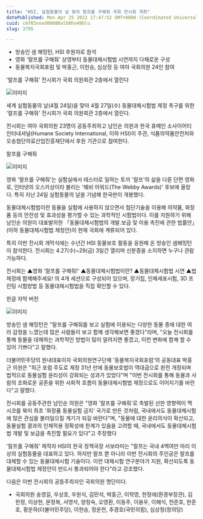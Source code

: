 ```yaml
---
title: "HSI, 실험동물의 날 맞아 랄프를 구해줘 국회 전시회 개최"
datePublished: Mon Apr 25 2022 17:47:52 GMT+0000 (Coordinated Universal Time)
cuid: cm703xnxd00080alb0ho49blu
slug: 3795

---
```



- 방송인 샘 해밍턴, HSI 후원자로 참석
- 영화 '랄프를 구해줘' 상영부터 동물대체시험법 시연까지 다채로운 구성
- 동물복지국회포럼 및 박홍근, 이헌승, 심상정 등 여야 국회의원 24인 참여

'랄프를 구해줘' 전시회가 국회 의원회관 2층에서 열린다

![이미지](https://cdn.hashnode.com/res/hashnode/image/upload/v1739255690044/c0ce32a7-4278-4bf4-8de1-efd3ee5f2603.png)

세계 실험동물의 날(4월 24일)을 맞아 4월 27일(수) 동물대체시험법 제정 촉구를 위한 '랄프를 구해줘' 전시회가 국회 의원회관 2층에서 열린다.

전시회는 여야 국회의원 23명이 공동주최하고 남인순 의원과 한국 휴메인 소사이어티 인터내셔널(Humane Society International, 이하 HSI)이 주관, 식품의약품안전처와 오송첨단의료산업진흥재단에서 후원 기관으로 참여한다.

랄프를 구해줘

![이미지](https://cdn.hashnode.com/res/hashnode/image/upload/v1739255691984/2b770d50-2d18-451a-b8e2-32133ac8b360.png)

영화 '랄프를 구해줘'는 실험실에서 테스터로 일하는 토끼 '랄프'의 삶을 다룬 단편 영화로, 인터넷의 오스카상이라 불리는 '웨비 어워드(The Webby Awards)' 후보에 올랐다. 특히 지난 24일 실험동물의 날을 기념해 한국판이 개봉했다.

동물대체시험법이란 동물을 실험에 사용하지 않으면서 첨단기술을 이용해 의약품, 화장품 등의 안전성 및 효과성을 평가할 수 있는 과학적인 시험법이다. 이를 지원하기 위해 남인순 의원이 대표발의한 「동물대체시험법의 개발․보급 및 이용 촉진에 관한 법률안」(이하 동물대체시험법 제정안)이 현재 국회에 계류되어 있다.

특히 이번 전시회 개막식에는 수년간 HSI 동물보호 활동을 응원해 온 방송인 샘해밍턴이 참석한다. 전시회는 4.27(수)~29(금) 3일간 열리며 신분증을 소지하면 누구나 관람 가능하다.

전시회는 ▲영화 '랄프를 구해줘!' ▲동물대체시험법이란? ▲동물대체시험법 시연 ▲법 제정에 함께해주세요! 의 4개 세션으로 구성되어 있으며, 장기칩, 인체세포시험, 3D 프린팅 시험방법 등 동물대체시험법을 직접 확인할 수 있다.

한글 자막 버전

![이미지](https://cdn.hashnode.com/res/hashnode/image/upload/v1739255694287/5ea890d9-4187-4a91-a4a8-19da966edcd4.png)

방송인 샘 해밍턴은 "랄프를 구해줘를 보고 실험에 이용되는 다양한 동물 종에 대한 여러 감정을 느꼈는데 많은 사람들이 보고 함께 생각해보면 좋겠다"라며, "오늘 전시회를 통해 동물을 대체하는 과학적인 방법이 많이 알려지면 좋겠고, 이런 변화에 함께 할 수 있어 기쁘다"고 말했다.

더불어민주당의 원내대표이자 국회의원연구단체 '동물복지국회포럼'의 공동대표 박홍근 의원은 "최근 포럼 주도로 제정 31년 만에 동물보호법이 역대급으로 완전 개정되며 법적으로 동물실험 윤리성이 강화되는 성과가 있었다"며 "이번 전시회를 통해 동물과 사람의 조화로운 공존을 위한 사회적 흐름이 동물대체시험법 제정으로도 이어지기를 바란다"고 말했다.

전시회를 공동주관한 남인순 의원은 "영화 '랄프를 구해줘'로 촉발된 선한 영향력이 멕시코를 북미 최초 '화장품 동물실험 금지' 국가로 만든 것처럼, 국내에서도 동물대체시험에 많은 관심을 불러일으킬 계기가 되길 바란다"며, "동물에 대한 윤리의식이 확산되고, 동물실험 결과의 인체적용 정확성에 한계가 있음을 고려할 때, 국내에서도 동물대체시험법 개발 및 보급을 촉진할 필요가 있다"고 주장했다

'랄프를 구해줘' 제작자 HSI의 한국 정책국장 서보라미는 "랄프는 국내 4백여만 마리 이상의 실험동물을 대표하고 있다. 하지만 랄프 뿐 아니라 이번 전시회의 주인공은 랄프를 대체할 수 있는 동물대체시험 기술이다. 이런 대체시험 연구분야가 지원, 확산되도록 동물대체시험법 제정안이 반드시 통과되어야 한다"라고 강조했다.

다음은 이번 전시회의 공동주최자인 국회의원 명단이다.

* 국회의원 송영길, 우상호, 우원식, 김민석, 박홍근, 이학영, 한정애(환경부장관), 김한정, 이상헌, 문정복, 서영석, 양정숙, 오영환, 이동주, 이용우, 이해식, 천준호, 한준호, 황운하(더불어민주당), 이헌승, 정운천, 추경호(국민의힘), 심상정(정의당)